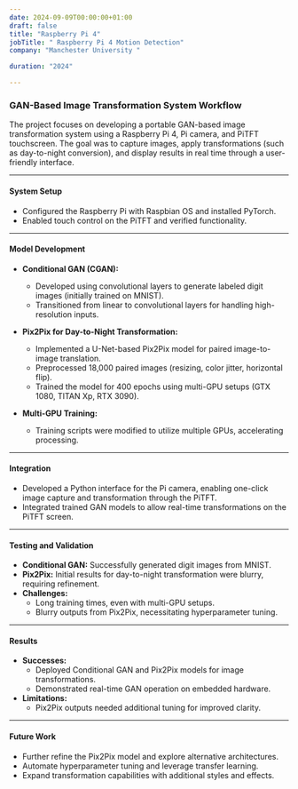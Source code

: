 ```yaml
---
date: 2024-09-09T00:00:00+01:00
draft: false
title: "Raspberry Pi 4"
jobTitle: " Raspberry Pi 4 Motion Detection"
company: "Manchester University "

duration: "2024"

---
```

### GAN-Based Image Transformation System Workflow  

The project focuses on developing a portable GAN-based image transformation system using a Raspberry Pi 4, Pi camera, and PiTFT touchscreen. The goal was to capture images, apply transformations (such as day-to-night conversion), and display results in real time through a user-friendly interface.  

---

#### System Setup  
- Configured the Raspberry Pi with Raspbian OS and installed PyTorch.  
- Enabled touch control on the PiTFT and verified functionality.  

---

#### Model Development  
- **Conditional GAN (CGAN):**  
  - Developed using convolutional layers to generate labeled digit images (initially trained on MNIST).  
  - Transitioned from linear to convolutional layers for handling high-resolution inputs.  
  
- **Pix2Pix for Day-to-Night Transformation:**  
  - Implemented a U-Net-based Pix2Pix model for paired image-to-image translation.  
  - Preprocessed 18,000 paired images (resizing, color jitter, horizontal flip).  
  - Trained the model for 400 epochs using multi-GPU setups (GTX 1080, TITAN Xp, RTX 3090).  
  
- **Multi-GPU Training:**  
  - Training scripts were modified to utilize multiple GPUs, accelerating processing.  

---

#### Integration  
- Developed a Python interface for the Pi camera, enabling one-click image capture and transformation through the PiTFT.  
- Integrated trained GAN models to allow real-time transformations on the PiTFT screen.  

---

#### Testing and Validation  
- **Conditional GAN:** Successfully generated digit images from MNIST.  
- **Pix2Pix:** Initial results for day-to-night transformation were blurry, requiring refinement.  
- **Challenges:**  
  - Long training times, even with multi-GPU setups.  
  - Blurry outputs from Pix2Pix, necessitating hyperparameter tuning.  

---

#### Results  
- **Successes:**  
  - Deployed Conditional GAN and Pix2Pix models for image transformations.  
  - Demonstrated real-time GAN operation on embedded hardware.  
- **Limitations:**  
  - Pix2Pix outputs needed additional tuning for improved clarity.  

---

#### Future Work  
- Further refine the Pix2Pix model and explore alternative architectures.  
- Automate hyperparameter tuning and leverage transfer learning.  
- Expand transformation capabilities with additional styles and effects.  
